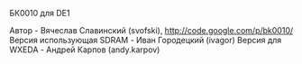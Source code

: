 БК0010 для DE1

Автор - Вячеслав Славинский (svofski), http://code.google.com/p/bk0010/
Версия использующая SDRAM - Иван Городецкий (ivagor)
Версия для WXEDA - Андрей Карпов (andy.karpov)
